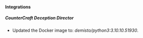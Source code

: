 #### Integrations
##### CounterCraft Deception Director
- Updated the Docker image to: *demisto/python3:3.10.10.51930*.
